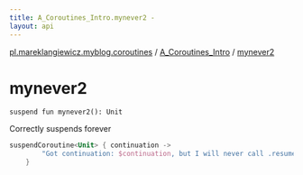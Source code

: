 ```yaml
---
title: A_Coroutines_Intro.mynever2 - 
layout: api
---
```


<div class='api-docs-breadcrumbs'><a href="../index.html">pl.mareklangiewicz.myblog.coroutines</a> / <a href="index.html">A_Coroutines_Intro</a> / <a href=".">mynever2</a></div>

# mynever2

<div class="signature"><code><span class="keyword">suspend</span> <span class="keyword">fun </span><span class="identifier">mynever2</span><span class="symbol">(</span><span class="symbol">)</span><span class="symbol">: </span><span class="identifier">Unit</span></code></div>

Correctly suspends forever

``` kotlin
suspendCoroutine<Unit> { continuation ->
        "Got continuation: $continuation, but I will never call .resume(Unit)".p
    }
```

